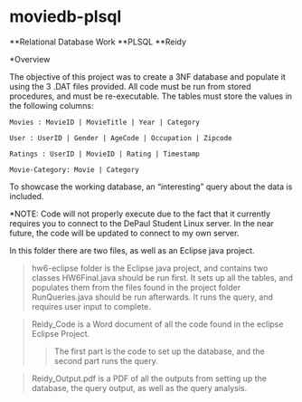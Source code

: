 # moviedb-plsql

**Relational Database Work
**PLSQL
**Reidy 


*Overview

The objective of this project was to create a 3NF database and populate it using the 3 .DAT files provided.
All code must be run from stored procedures, and must be re-executable. 
The tables must store the values in the following columns:

	Movies : MovieID | MovieTitle | Year | Category
	
	User : UserID | Gender | AgeCode | Occupation | Zipcode

	Ratings : UserID | MovieID | Rating | Timestamp

	Movie-Category: Movie | Category

To showcase the working database, an “interesting” query about the data is included.

*NOTE: Code will not properly execute due to the fact that it currently requires you to connect to the DePaul Student Linux server. 
In the near future, the code will be updated to connect to my own server.

In this folder there are two files, as well as an Eclipse java project.

>hw6-eclipse folder is the Eclipse java project, and contains two classes
> HW6Final.java should be run first. It sets up all the tables, and populates them from the files found in the project folder
> RunQueries.java should be run afterwards. It runs the query, and requires user input to complete.

> Reidy_Code is a Word document of all the code found in the eclipse Eclipse Project. 
>>The first part is the code to set up the database, and the second part runs the query.

> Reidy_Output.pdf is a PDF of all the outputs from setting up the database, the query output, as well as the query analysis.
